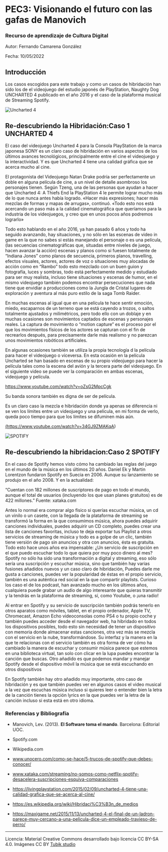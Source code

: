 # PEC3: Visionando el futuro con las gafas de Manovich 

### Recurso de aprendizaje de Cultura Digital 


Autor: Fernando Camarena González


Fecha: 10/05/2022





## Introducción


Los casos escogidos  para este trabajo y como un casos de hibridación han sido  los de el videojuego del estudio japonés de PlayStation, Naughty Dog  UNCHARTED 4  publicado en el año 2016 y el caso de la plataforma  musical de Streaming  Spotify.

![Uncharted 4](https://pics.filmaffinity.com/uncharted_4_a_thief_s_end-134903281-mmed.jpg) 

## Re-descubriendo la Hibridación:Caso 1  UNCHARTED 4  

El caso del videojuego Uncharted 4 para la Consola PlayStation de la marca japonesa SONY  es un claro caso de hibridación en varios aspectos de los últimos avances tecnológicos, principalmente entre el cine el videojuego y la interactividad.
Y es que Uncharted 4 tiene una calidad gráfica que se acerca mucho al cine. 

El protagonista del Videojuego Natan Drake podría ser perfectamente un doble en alguna película de cine, a un nivel de detalle asombroso los personajes tienen.
Según Tzeng, una de las personas que ayudan a hacer que Uncharted 4: A Thiefs End la PlayStation 4 le permite lograr mucho más de lo que nunca antes había logrado. «Hacer más expresiones; hacer más mezclas de formas y mapas de arrugas», continuó. «Todo esto nos está acercando un paso más a la calidad cinematográfica que queríamos para la industria de los videojuegos, y creo que en unos pocos años podremos lograrlo»

Todo esto hablando en el año 2016, ya han pasado 6 años y todo ha seguido avanzando,  hay situaciones, y no sólo en las escenas de video in game en la que no sabes si estás manejando el personaje o es una película, (las secuencias cinematográficas que, situadas entre niveles de juego, hacen avanzar la acción) escenas y planos como si fuesen totalmente de “Indiana Jones” como planos de secuencia, primeros planos, travelling, efectos visuales, actores, actores de voz  o situaciones muy alocadas de acción como en “Rambo” todo esto mezclado con un buen guion y fotografía, luces y sombras, todo está perfectamente medido y estudiado para ser muy realista, incluso tiene situaciones y escenas de humor, en el mismo videojuego también podemos encontrar persecuciones  que nada tiene que envidiar a producciones como la Jungla de Cristal lugares de exploración y aventura al más puro estilo de la saga Tomb Raider. 

En muchas escenas al igual que en una película te hace sentir emoción, miedo, escaparnos de un terreno que se está cayendo a trozos, o saltos totalmente ajustados y milimétricos, pero todo ello con un doblaje y en muchas ocasiones son movimientos captados de escenas y personajes reales. La captura de movimiento  o “motion capture” es el proceso por el que los movimientos físicos de los actores se capturan con el fin de recrearlos después, para precisamente darle más realismo y no parezcan unos movimientos robóticos artificiales.

En algunas ocasiones también se utiliza la propia tecnología d la película para hacer el videojuego o viceversa. En esta ocasión en la película Uncharted  se han basado en escenas de su propio videojuego para hacer la película tales como la escena del avión y la tercera parte del videojuego. 
En el siguiente video se puede ver la comparación en ambas escenas, videojuego y película.

https://www.youtube.com/watch?v=oZsG2MpcCgk

Su banda sonora también es digna de ser de película.

Es un claro caso la mezcla e hibridación donde ya apenas se diferencia ni se ven los límites  entre un videojuego y una película, en mi forma de verlo, queda poco tiempo para que los límites se difuminen más aún.


<a href="http://www.youtube.com/watch?feature=player_embedded&v=v=34GJ9ZMAKqA
" target="_blank">
  
  (https://www.youtube.com/watch?v=34GJ9ZMAKqA)

![SPOTIFY](https://www.scdn.co/i/_global/open-graph-default.png) 

## Re-descubriendo la hibridacion:Caso 2 SPOTIFY

En el caso de Spotify hemos visto cómo ha cambiado las reglas del juego en el mundo de la música en los últimos 20 años.
Daniel Ek y Martin Lorentzon fundaron Spotify en Suecia en 2006. Aunque su lanzamiento se produjo en el año 2008.
Y en la actualidad:
  
“Cuentan con 182 millones de suscriptores de pago en todo el mundo, aunque el total de usuarios (incluyendo los que usan planes gratuitos) es de 422 millones.”
Fuente: xataka.com
  
Antes lo normal era comprar algo físico si querías escuchar música, un cd un vinilo o un casete, con la llegada de la plataforma de streaming se transformó la forma en la que consumimos música, ahora puedes adquirir canciones individuales, puedes adquirir un CD completo, puedes crear una lista de canciones favoritas, incluso te deja exportar tus Playlist a otros servicios de streaming de música y todo es a golpe de un clic, también tiene versión de pago sin anuncios y otra con anuncios, ésta es gratuita. Todo esto hace unos años era impensable:
¿Un servicio de suscripción en el que puedo escuchar todo lo que quiera por muy poco dinero al mes? Spotify no sólo ha sido una transformación a digital y streaming, eso sólo sería una suscripción y escuchar música, sino que también hay varias fusiones añadidos nuevos y un caso claro de hibridación, Puedes darle me gusta a canciones, puedes ver la popularidad de éstas en el propio servicio, también es una auténtica red social en la que compartir playlists.
Curioso los caso el de los podcast, han avanzado mucho en los últimos años, cualquiera puede grabar un audio de algo interesante que quieras transmitir y la tendrás en la plataforma de streaming, sí, como Youtube, o ¡una radio!
  
Al entrar en Spotify y su servicio de suscripción también podrás tenerlo en otros aparatos como móviles, tablet,  en el propio ordenador, Apple TV, Chromecast, Amazon Echo  videoconsolas como PS4 o tu propio coche y también puedes acceder desde el navegador web, ha hibridado en todos los dispositivos posibles, todo esto sin necesidad de tener un dispositivo con memoria donde almacenar estas canciones, otra vez más se mezcla con el servicio en la nube, transformándose.
Su interfaz y la manera en la que te relacionas con el servicio también es otra forma de ver cómo ha cambiado la manera de escuchar y consumir música parece que estemos en una biblioteca virtual, tan solo con clicar en la lupa puedes encontrar la canción que buscas. Otro añadido es que podemos mandar y manejar Spotify desde el dispositivo móvil la música que se está escuchando en otros dispositivos
  
En Spotify también hay otro añadido muy importante, otro caso  de hibridación y es que también puedes ver en algunos casos el video musical a la vez que escuchas música incluso si quieres leer o entender bien la letra de la canción tienes la opción lyrics en la que puedes ver la letra de la canción incluso si esta está en otro idioma.






  

### Referencias y Bibliografía

* Manovich, Lev. (2013). **El Software toma el mando**. Barcelona: Editorial UOC.
  
* Spotify.com
  
* Wikipedia.com

* www.unocero.com/como-se-hace/5-trucos-de-spotify-que-debes-conocer/

* www.xataka.com/streaming/no-somos-como-netflix-spotify-desacelera-suscripciones-esquiva-comparaciones

* https://livingplaystation.com/2015/02/09/uncharted-4-tiene-una-calidad-grafica-que-se-acerca-al-cine/
  
* https://es.wikipedia.org/wiki/Hibridaci%C3%B3n_de_medios
  
* https://maxigame.net/2015/11/13/uncharted-4-el-final-de-un-ladron-parece-muy-cercano-a-una-pelicula-dice-un-empleado-travieso-de-perro/

  
----

Licencia: Material Creative Commons desarrollado bajo licencia CC BY-SA 4.0. Imágenes CC BY [Tubik studio](https://blog.tubikstudio.com/how-to-create-original-flat-illustrations-designers-tips/) 
